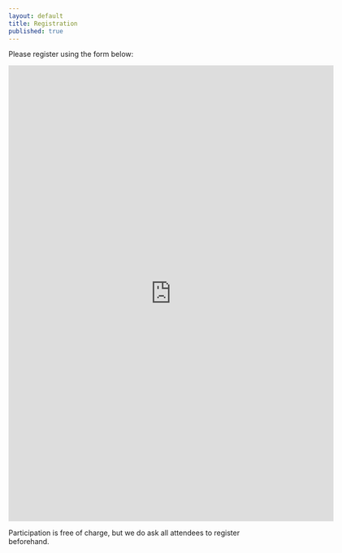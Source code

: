 ```yaml
---
layout: default
title: Registration
published: true
---
```



Please register using the form below:

<iframe src="https://docs.google.com/forms/d/e/1FAIpQLSeSKgAB_0DG4ITiEAmQul5nI7jdEPNwIgnewSYnD9mkCuh-Wg/viewform?embedded=true" width="640" height="897" frameborder="0" marginheight="0" marginwidth="0">Loading…</iframe>

Participation is free of charge, but we do ask all attendees to
register beforehand.

